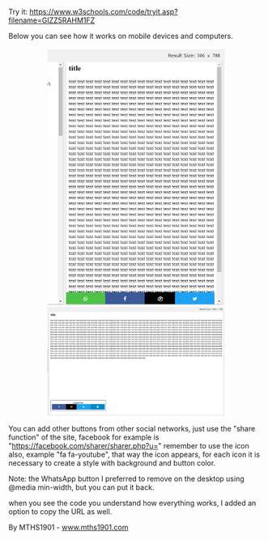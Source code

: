 
Try it: https://www.w3schools.com/code/tryit.asp?filename=GIZZ5RAHM1FZ

Below you can see how it works on mobile devices and computers.

<p align="center">
  <img src="https://raw.githubusercontent.com/MTHS1901/html-share-buttons/master/mobile.png" width="350">
  <img src="https://raw.githubusercontent.com/MTHS1901/html-share-buttons/master/desktop.png"width="350">
</p>

You can add other buttons from other social networks, just use the "share function" of the site, facebook for example is "https://facebook.com/sharer/sharer.php?u=" remember to use the icon also, example "fa fa-youtube", that way the icon appears, for each icon it is necessary to create a style with background and button color.

Note: the WhatsApp button I preferred to remove on the desktop using @media min-width, but you can put it back.

when you see the code you understand how everything works, I added an option to copy the URL as well.

By MTHS1901 - www.mths1901.com

